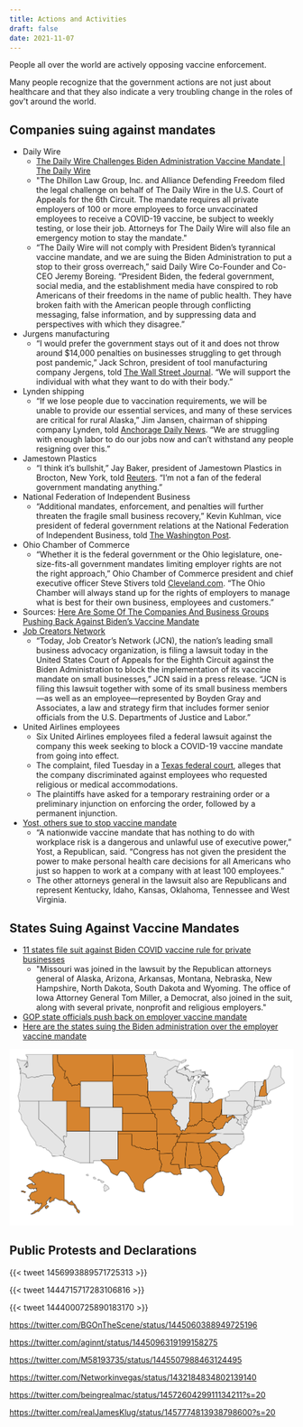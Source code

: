 ```yaml
---
title: Actions and Activities
draft: false
date: 2021-11-07
---
```


People all over the world are actively opposing vaccine enforcement.

Many people recognize that the government actions are not just about healthcare and that they also indicate a very troubling change in the roles of gov't around the world.

## Companies suing against mandates

* Daily Wire
  * [The Daily Wire Challenges Biden Administration Vaccine Mandate | The Daily Wire](https://www.dailywire.com/news/breaking-the-daily-wire-challenges-biden-administration-vaccine-mandate)
  * "The Dhillon Law Group, Inc. and Alliance Defending Freedom filed the legal challenge on behalf of The Daily Wire in the U.S. Court of Appeals for the 6th Circuit. The mandate requires all private employers of 100 or more employees to force unvaccinated employees to receive a COVID-19 vaccine, be subject to weekly testing, or lose their job. Attorneys for The Daily Wire will also file an emergency motion to stay the mandate."
  * “The Daily Wire will not comply with President Biden’s tyrannical vaccine mandate, and we are suing the Biden Administration to put a stop to their gross overreach,” said Daily Wire Co-Founder and Co-CEO Jeremy Boreing. “President Biden, the federal government, social media, and the establishment media have conspired to rob Americans of their freedoms in the name of public health. They have broken faith with the American people through conflicting messaging, false information, and by suppressing data and perspectives with which they disagree.”
* Jurgens manufacturing
  * “I would prefer the government stays out of it and does not throw around $14,000 penalties on businesses struggling to get through post pandemic,” Jack Schron, president of tool manufacturing company Jergens, told [The Wall Street Journal](https://www.wsj.com/articles/bidens-covid-19-vaccine-mandate-splits-business-community-11631285037). “We will support the individual with what they want to do with their body.”
* Lynden shipping
  * “If we lose people due to vaccination requirements, we will be unable to provide our essential services, and many of these services are critical for rural Alaska,” Jim Jansen, chairman of shipping company Lynden, told [Anchorage Daily News](https://www.adn.com/business-economy/2021/09/12/alaska-businesses-have-mixed-reactions-to-federal-vaccine-mandate/). “We are struggling with enough labor to do our jobs now and can’t withstand any people resigning over this.”
* Jamestown Plastics
  * “I think it’s bullshit,” Jay Baker, president of Jamestown Plastics in Brocton, New York, told [Reuters](https://www.reuters.com/world/us/few-cheers-many-worries-among-us-businesses-facing-covid-19-vaccine-test-mandate-2021-09-09/). “I’m not a fan of the federal government mandating anything.”
* National Federation of Independent Business
  * “Additional mandates, enforcement, and penalties will further threaten the fragile small business recovery,” Kevin Kuhlman, vice president of federal government relations at the National Federation of Independent Business, told [The Washington Post](https://www.washingtonpost.com/business/2021/09/10/biden-vaccine-mandate-workers-businesses/).
* Ohio Chamber of Commerce
  * “Whether it is the federal government or the Ohio legislature, one-size-fits-all government mandates limiting employer rights are not the right approach,” Ohio Chamber of Commerce president and chief executive officer Steve Stivers told [Cleveland.com](https://www.cleveland.com/open/2021/09/ohio-employers-and-republicans-criticize-president-joe-bidens-vaccine-mandate-wait-for-more-federal-guidance.html). “The Ohio Chamber will always stand up for the rights of employers to manage what is best for their own business, employees and customers.”
* Sources: [Here Are Some Of The Companies And Business Groups Pushing Back Against Biden’s Vaccine Mandate](https://www.citizensjournal.us/here-are-some-of-the-companies-and-business-groups-pushing-back-against-bidens-vaccine-mandate/)
* [Job Creators Network](https://thevirginiastar.com/2021/11/05/job-creators-network-suing-biden-administration-over-vaccine-mandate/)
  * “Today, Job Creator’s Network  (JCN), the nation’s leading small business advocacy organization, is filing a lawsuit today in the United States Court of Appeals for the Eighth Circuit against the Biden Administration to block the implementation of its vaccine mandate on small businesses,” JCN said in a press release. “JCN is filing this lawsuit together with some of its small business members—as well as an employee—represented by Boyden Gray and Associates, a law and strategy firm that includes former senior officials from the U.S. Departments of Justice and Labor.”
* United Airlines employees
  * Six United Airlines employees filed a federal lawsuit against the company this week seeking to block a COVID-19 vaccine mandate from going into effect. 
  * The complaint, filed Tuesday in a [Texas federal court](https://storage.courtlistener.com/recap/gov.uscourts.txnd.353477/gov.uscourts.txnd.353477.1.0.pdf), alleges that the company discriminated against employees who requested religious or medical accommodations.
  * The plaintiffs have asked for a temporary restraining order or a preliminary injunction on enforcing the order, followed by a permanent injunction.
* [Yost, others sue to stop vaccine mandate](https://www.vindy.com/news/local-news/2021/11/yost-others-sue-to-stop-vaccine-mandate/)
  * “A nationwide vaccine mandate that has nothing to do with workplace risk is a dangerous and unlawful use of executive power,” Yost, a Republican, said. “Congress has not given the president the power to make personal health care decisions for all Americans who just so happen to work at a company with at least 100 employees.”
  * The other attorneys general in the lawsuit also are Republicans and represent Kentucky, Idaho, Kansas, Oklahoma, Tennessee and West Virginia.
  
## States Suing Against Vaccine Mandates

* [11 states file suit against Biden COVID vaccine rule for private businesses](https://www.cbsnews.com/news/biden-covid-vaccine-mandate-states-lawsuit-businesses/)
  * "Missouri was joined in the lawsuit by the Republican attorneys general of Alaska, Arizona, Arkansas, Montana, Nebraska, New Hampshire, North Dakota, South Dakota and Wyoming. The office of Iowa Attorney General Tom Miller, a Democrat, also joined in the suit, along with several private, nonprofit and religious employers."
* [GOP state officials push back on employer vaccine mandate](https://apnews.com/article/covid-states-suing-employer-vaccine-mandates-f4300ed015ed716a1054949cf199a25a)
* [Here are the states suing the Biden administration over the employer vaccine mandate](https://www.kcra.com/article/here-are-the-states-suing-the-biden-administration-over-the-federal-vaccine-mandate/38175130)

![](2021-11-07-12-01-40.png)

## Public Protests and Declarations

{{< tweet 1456993889571725313 >}}

{{< tweet 1444715717283106816 >}}

{{< tweet 1444000725890183170 >}}

https://twitter.com/BGOnTheScene/status/1445060388949725196

https://twitter.com/aginnt/status/1445096319199158275

https://twitter.com/M58193735/status/1445507988463124495

https://twitter.com/Networkinvegas/status/1432184834802139140

https://twitter.com/beingrealmac/status/1457260429911134211?s=20

https://twitter.com/realJamesKlug/status/1457774813938798600?s=20